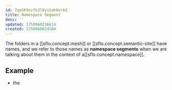```yaml
---
id: 7qo569nzfk3l8yo1ah6erb2
title: Namespace Segment
desc: ''
updated: 1750960216614
created: 1750960024104
---
```


The folders in a [[sflo.concept.mesh]] or [[sflo.concept.semantic-site]] have names,
and we refer to those names as **namespace segments** when we are talking about
them in the context of a[[sflo.concept.namespace]].

## Example

- the
